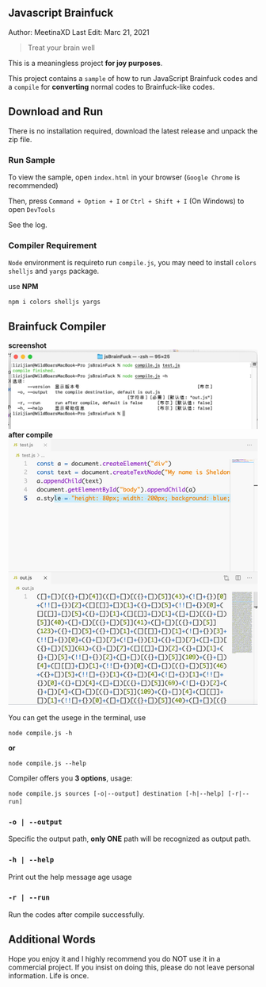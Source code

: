 ## Javascript Brainfuck
Author: MeetinaXD
Last Edit: Marc 21, 2021

> Treat your brain well

This is a meaningless project **for joy purposes**.

This project contains a `sample` of how to run JavaScript Brainfuck codes and a `compile` for **converting** normal codes to Brainfuck-like codes.

## Download and Run
There is no installation required, download the latest release and unpack the zip file.

### Run Sample
To view the sample, open `index.html` in your browser (`Google Chrome` is recommended)

Then, press `Command + Option + I` or `Ctrl + Shift + I` (On Windows) to open `DevTools`

See the log.

### Compiler Requirement

`Node` environment is requireto run `compile.js`, you may need to install `colors` `shelljs` and `yargs` package.

use **NPM**
```shell
npm i colors shelljs yargs
```

## Brainfuck Compiler
**screenshot**
![Screenshot](./assets/compiler-screenshot.png)
**after compile**
![Screenshot](./assets/after-compile.png)

You can get the usege in the terminal, use
```shell
node compile.js -h
```
**or**
```shell
node compile.js --help
```

Compiler offers you **3 options**, usage:
```shell
node compile.js sources [-o|--output] destination [-h|--help] [-r|--run]
```

### `-o | --output`
Specific the output path, **only ONE** path will be recognized as output path.

### `-h | --help`
Print out the help message age usage

### `-r | --run`
Run the codes after compile successfully.

## Additional Words
Hope you enjoy it and I highly recommend you do NOT use it in a commercial project.
If you insist on doing this, please do not leave personal information.
Life is once.